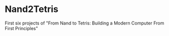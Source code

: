 # Nand2Tetris
First six projects of "From Nand to Tetris: Building a Modern Computer From First Principles"
